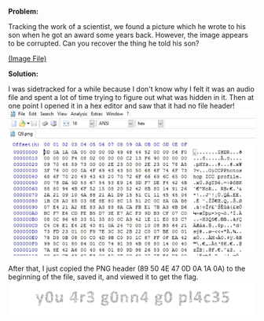 <b>Problem:</b>

Tracking the work of a scientist, we found a picture which he wrote to his son when he got an award some years back.
However, the image appears to be corrupted. Can you recover the thing he told his son?

<a href="https://github.com/indraniljana/H4CKN1T_writeup_2016/blob/master/Best-Wishes/Q9.png">(Image File)</a>



<b>Solution:</b>

I was sidetracked for a while because I don't know why I felt it was an audio file and spent a lot of time trying to figure out what
was hidden in it.
Then at one point I opened it in a hex editor and saw that it had no file header!
<img src="https://github.com/indraniljana/H4CKN1T_writeup_2016/blob/master/Best-Wishes/q9.JPG" />

After that, I just copied the PNG header (89 50 4E 47 0D 0A 1A 0A) to the beginning of the file, saved it, and viewed it to get the flag.
<img src="https://github.com/indraniljana/H4CKN1T_writeup_2016/blob/master/Best-Wishes/Q92.png" />
